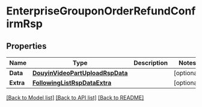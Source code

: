 # EnterpriseGrouponOrderRefundConfirmRsp

## Properties

Name | Type | Description | Notes
------------ | ------------- | ------------- | -------------
**Data** | [**DouyinVideoPartUploadRspData**](DouyinVideoPartUploadRsp_data.md) |  | [optional] 
**Extra** | [**FollowingListRspDataExtra**](FollowingListRsp_data_extra.md) |  | [optional] 

[[Back to Model list]](../README.md#documentation-for-models) [[Back to API list]](../README.md#documentation-for-api-endpoints) [[Back to README]](../README.md)


